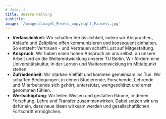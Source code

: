 ```yaml
---
# date: 1
title: Unsere Haltung
subtitle: 
image: '/images/image1_Pexels_copyright_Fauxels.jpg'
---
```


- <strong>Verlässlichkeit</strong>: Wir schaffen Verlässlichkeit, indem wir Absprachen, Abläufe und Zeitpläne offen kommunizieren und konsequent einhalten. So entsteht Vertrauen - und Vertrauen schafft Lust auf Mitgestaltung.
- <strong>Anspruch</strong>: Wir haben einen hohen Anspruch an uns selbst, an unsere Arbeit und an die Weiterentwicklung unserer TU Berlin. Wir fördern eine Universitätskultur, in der Lernen und Weiterentwicklung im Mittelpunkt stehen.
- <strong>Zufriedenheit</strong>: Wir stärken Vielfalt und kommen gemeinsam ins Tun. Wir schaffen Bedingungen, in denen Studierende, Forschende, Lehrende und Mitarbeitende sich gehört, unterstützt, wertgeschätzt und ernst genommen fühlen.
- <strong>Wertschöpfung</strong>: Wir teilen Wissen und gestalten Räume, in denen Forschung, Lehre und Transfer zusammenwirken. Dabei setzen wir uns dafür ein, dass neue Ideen wirksam werden und gesellschaftlichen Fortschritt ermöglichen.